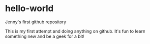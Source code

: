 # hello-world
Jenny's first github repository

This is my first attempt and doing anything on github. It's fun to learn something new and be a geek for a bit!

